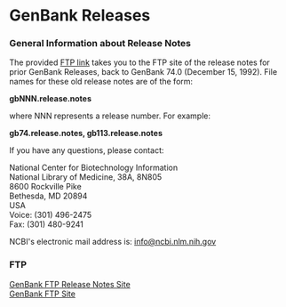# GenBank Releases

### General Information about Release Notes

The provided [FTP link](ftp://ftp.ncbi.nih.gov/genbank/release.notes/) takes you to the FTP site of the release notes for prior GenBank Releases, back to GenBank 74.0 (December 15, 1992). File names for these old release notes are of the form:

**gbNNN.release.notes**

where NNN represents a release number. For example:

**gb74.release.notes, gb113.release.notes**

If you have any questions, please contact:

National Center for Biotechnology Information  
National Library of Medicine, 38A, 8N805  
8600 Rockville Pike  
Bethesda, MD 20894  
USA  
Voice: (301) 496-2475  
Fax: (301) 480-9241

NCBI's electronic mail address is: [info@ncbi.nlm.nih.gov](mailto:info@ncbi.nlm.nih.gov)

### FTP

[GenBank FTP Release Notes Site](ftp://ftp.ncbi.nih.gov/genbank/release.notes/)  
[GenBank FTP Site](ftp://ftp.ncbi.nih.gov/genbank/)



